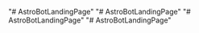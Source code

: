 "# AstroBotLandingPage" 
"# AstroBotLandingPage" 
"# AstroBotLandingPage" 
"# AstroBotLandingPage" 
